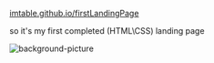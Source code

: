 [imtable.github.io/firstLandingPage](https://imtable.github.io/firstLandingPage/)

so it's my first completed (HTML\CSS) landing page

![background-picture](https://imtable.github.io/firstLandingPage/images/body-bg.png)
